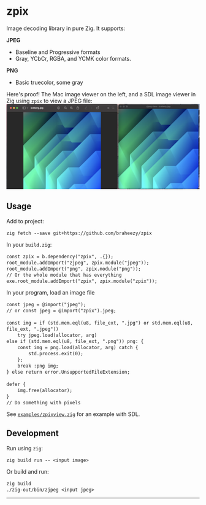 # zpix

Image decoding library in pure Zig. It supports:

**JPEG**

- Baseline and Progressive formats
- Gray, YCbCr, RGBA, and YCMK color formats.

**PNG**

- Basic truecolor, some gray

Here's proof! The Mac image viewer on the left, and a SDL image viewer in Zig using `zpix` to view a JPEG file:
![demo](demo.png)

## Usage

Add to project:

    zig fetch --save git+https://github.com/braheezy/zpix

In your `build.zig`:

    const zpix = b.dependency("zpix", .{});
    root_module.addImport("zjpeg", zpix.module("jpeg"));
    root_module.addImport("png", zpix.module("png"));
    // Or the whole module that has everything
    exe.root_module.addImport("zpix", zpix.module("zpix"));

In your program, load an image file

```zig
const jpeg = @import("jpeg");
// or const jpeg = @import("zpix").jpeg;

const img = if (std.mem.eql(u8, file_ext, ".jpg") or std.mem.eql(u8, file_ext, ".jpeg"))
    try jpeg.load(allocator, arg)
else if (std.mem.eql(u8, file_ext, ".png")) png: {
    const img = png.load(allocator, arg) catch {
        std.process.exit(0);
    };
    break :png img;
} else return error.UnsupportedFileExtension;

defer {
    img.free(allocator);
}
// Do something with pixels
```

See [`examples/zpixview.zig`](./examples/zpixview.zig) for an example with SDL.

## Development

Run using `zig`:

    zig build run -- <input image>

Or build and run:

    zig build
    ./zig-out/bin/zjpeg <input jpeg>

---
